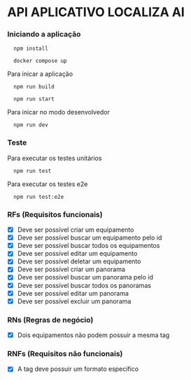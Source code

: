 # API APLICATIVO LOCALIZA AI

### Iniciando a aplicação
```node
  npm install
```
```node
  docker compose up
```
Para inicar a aplicação
```node
  npm run build
```
```node
  npm run start
```
Para inicar no modo desenvolvedor
```node
  npm run dev
```

### Teste
Para executar os testes unitários
```node
  npm run test
```
Para executar os testes e2e
```node
  npm run test:e2e
```

### RFs (Requisitos funcionais)
- [x] Deve ser possível criar um equipamento
- [x] Deve ser possível buscar um equipamento pelo id 
- [x] Deve ser possível buscar todos os equipamentos
- [x] Deve ser possível editar um equipamento
- [x] Deve ser possível deletar um equipamento
- [x] Deve ser possível criar um panorama
- [x] Deve ser possível buscar um panorama pelo id
- [x] Deve ser possível buscar todos os panoramas
- [x] Deve ser possível editar um panorama
- [x] Deve ser possível excluir um panorama

### RNs (Regras de negócio)
- [x] Dois equipamentos não podem possuir a mesma tag

### RNFs (Requisitos não funcionais)
- [x] A tag deve possuir um formato específico

